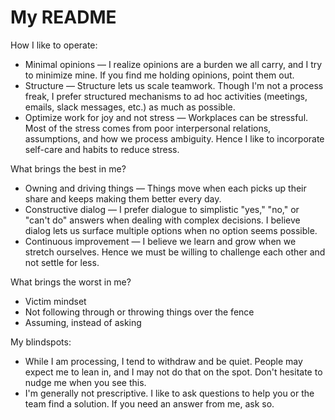 # My README

How I like to operate:
* Minimal opinions — I realize opinions are a burden we all carry, and I try to minimize mine. If you find me holding opinions, point them out.
* Structure — Structure lets us scale teamwork. Though I'm not a process freak, I prefer structured mechanisms to ad hoc activities (meetings, emails, slack messages, etc.) as much as possible.
* Optimize work for joy and not stress — Workplaces can be stressful. Most of the stress comes from poor interpersonal relations, assumptions, and how we process ambiguity. Hence I like to incorporate self-care and habits to reduce stress. 

What brings the best in me?
* Owning and driving things — Things move when each picks up their share and keeps making them better every day.
* Constructive dialog — I prefer dialogue to simplistic "yes," "no," or "can't do" answers when dealing with complex decisions. I believe dialog lets us surface multiple options when no option seems possible.
* Continuous improvement — I believe we learn and grow when we stretch ourselves. Hence we must be willing to challenge each other and not settle for less.

What brings the worst in me?
* Victim mindset
* Not following through or throwing things over the fence
* Assuming, instead of asking

My blindspots:
* While I am processing, I tend to withdraw and be quiet. People may expect me to lean in, and I may not do that on the spot. Don't hesitate to nudge me when you see this.
* I'm generally not prescriptive. I like to ask questions to help you or the team find a solution. If you need an answer from me, ask so.

